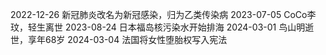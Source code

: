 
2022-12-26 新冠肺炎改名为新冠感染，归为乙类传染病
2023-07-05 CoCo李玟，轻生离世
2023-08-24 日本福岛核污染水开始排海
2024-03-01 鸟山明逝世，享年68岁
2024-03-04 法国将女性堕胎权写入宪法

